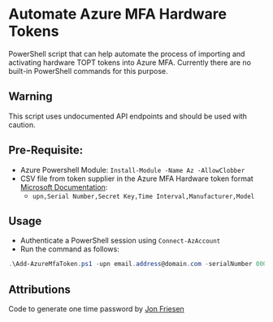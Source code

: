 # Automate Azure MFA Hardware Tokens

PowerShell script that can help automate the process of importing and activating hardware TOPT tokens into Azure MFA. Currently there are no built-in PowerShell commands for this purpose.

## Warning

This script uses undocumented API endpoints and should be used with caution.

## Pre-Requisite:

- Azure Powershell Module: `Install-Module -Name Az -AllowClobber`
- CSV file from token supplier in the Azure MFA Hardware token format [Microsoft Documentation](https://docs.microsoft.com/en-gb/azure/active-directory/authentication/concept-authentication-oath-tokens#oath-hardware-tokens-preview):
  - `upn,Serial Number,Secret Key,Time Interval,Manufacturer,Model`

## Usage

- Authenticate a PowerShell session using `Connect-AzAccount`
- Run the command as follows:
```powershell
.\Add-AzureMfaToken.ps1 -upn email.address@domain.com -serialNumber 000000000 -tokensCSV c:\pathTo\tokens.csv
```

## Attributions

Code to generate one time password by [Jon Friesen](https://gist.github.com/jonfriesen/234c7471c3e3199f97d5)
